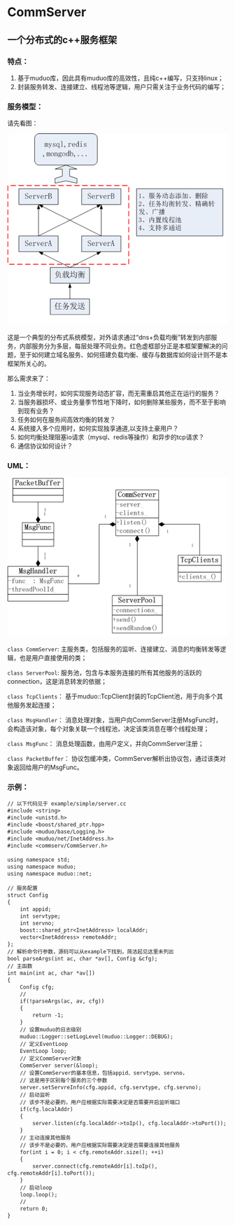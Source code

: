 # CommServer
## 一个分布式的c++服务框架 ##
### 特点： ###
1. 基于muduo库，因此具有muduo库的高效性，且纯c++编写，只支持linux；
2. 封装服务转发、连接建立、线程池等逻辑，用户只需关注于业务代码的编写；

### 服务模型： ###

请先看图：

![](img/model.png)

这是一个典型的分布式系统模型，对外请求通过“dns+负载均衡”转发到内部服务，内部服务分为多层，每层处理不同业务。红色虚框部分正是本框架要解决的问题，至于如何建立域名服务、如何搭建负载均衡、缓存与数据库如何设计则不是本框架所关心的。

那么需求来了：

1. 当业务增长时，如何实现服务动态扩容，而无需重启其他正在运行的服务？
2. 当服务器损坏、或业务量季节性地下降时，如何删除某些服务，而不至于影响到现有业务？
3. 任务如何在服务间高效均衡的转发？
4. 系统接入多个应用时，如何实现独享通道,以支持土豪用户？
5. 如何均衡处理阻塞io请求（mysql、redis等操作）和异步的tcp请求？
6. 通信协议如何设计？

### UML： ###
![](img/uml.png)

`class CommServer`: 主服务类，包括服务的监听、连接建立、消息的均衡转发等逻辑，也是用户直接使用的类；

`class ServerPool`: 服务池，包含与本服务连接的所有其他服务的活跃的connection，这是消息转发的依据；

`class TcpClients`： 基于muduo::TcpClient封装的TcpClient池，用于向多个其他服务发起连接；

`class MsgHandler`： 消息处理对象，当用户向CommServer注册MsgFunc时，会构造该对象，每个对象关联一个线程池，决定该类消息在哪个线程处理；

`class MsgFunc`： 消息处理函数，由用户定义，并向CommServer注册；

`class PacketBuffer`： 协议包缓冲类，CommServer解析出协议包，通过该类对象返回给用户的MsgFunc。

### 示例： ###
	
	// 以下代码见于 example/simple/server.cc
    #include <string>
    #include <unistd.h>
    #include <boost/shared_ptr.hpp>
    #include <muduo/base/Logging.h>
    #include <muduo/net/InetAddress.h>
    #include <commserv/CommServer.h>
    
    using namespace std;
    using namespace muduo;
    using namespace muduo::net;
    
    // 服务配置
    struct Config
    {
    	int appid;
    	int servtype;
    	int servno;
    	boost::shared_ptr<InetAddress> localAddr;
    	vector<InetAddress> remoteAddr;
    };
    // 解析命令行参数，源码可以从example下找到，简洁起见这里未列出
    bool parseArgs(int ac, char *av[], Config &cfg);
    // 主函数
    int main(int ac, char *av[])
    {
    	Config cfg;
    	//
    	if(!parseArgs(ac, av, cfg))
    	{
    		return -1;
    	}
    	// 设置muduo的日志级别
    	muduo::Logger::setLogLevel(muduo::Logger::DEBUG);
    	// 定义EventLoop
    	EventLoop loop;
		// 定义CommServer对象
    	CommServer server(&loop);
    	// 设置CommServer的基本信息，包括appid、servtype、servno，
		// 这是用于区别每个服务的三个参数
    	server.setServreInfo(cfg.appid, cfg.servtype, cfg.servno);
    	// 启动监听
		// 该步不是必要的，用户应根据实际需要决定是否需要开启监听端口
    	if(cfg.localAddr)
    	{
    		server.listen(cfg.localAddr->toIp(), cfg.localAddr->toPort());
    	}
    	// 主动连接其他服务
		// 该步不是必要的，用户应根据实际需要决定是否需要连接其他服务
    	for(int i = 0; i < cfg.remoteAddr.size(); ++i)
    	{
    		server.connect(cfg.remoteAddr[i].toIp(), cfg.remoteAddr[i].toPort());
    	}
		// 启动loop
    	loop.loop();
		//
    	return 0;
    }
    